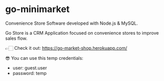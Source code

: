 # go-minimarket

Convenience Store Software developed with Node.js & MySQL.

Go Store is a CRM Application focused on convenience stores to improve sales flow.

👉🏻 Check it out: https://go-market-shop.herokuapp.com/

😎 You can use this temp credentials:
- user: guest.user
- password: temp



